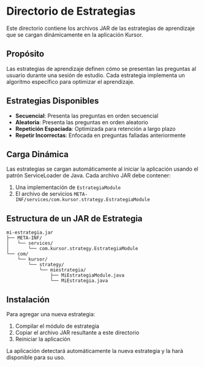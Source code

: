 # Directorio de Estrategias

Este directorio contiene los archivos JAR de las estrategias de aprendizaje que se cargan dinámicamente en la aplicación Kursor.

## Propósito

Las estrategias de aprendizaje definen cómo se presentan las preguntas al usuario durante una sesión de estudio. Cada estrategia implementa un algoritmo específico para optimizar el aprendizaje.

## Estrategias Disponibles

- **Secuencial**: Presenta las preguntas en orden secuencial
- **Aleatoria**: Presenta las preguntas en orden aleatorio
- **Repetición Espaciada**: Optimizada para retención a largo plazo
- **Repetir Incorrectas**: Enfocada en preguntas falladas anteriormente

## Carga Dinámica

Las estrategias se cargan automáticamente al iniciar la aplicación usando el patrón ServiceLoader de Java. Cada archivo JAR debe contener:

1. Una implementación de `EstrategiaModule`
2. El archivo de servicios `META-INF/services/com.kursor.strategy.EstrategiaModule`

## Estructura de un JAR de Estrategia

```
mi-estrategia.jar
├── META-INF/
│   └── services/
│       └── com.kursor.strategy.EstrategiaModule
└── com/
    └── kursor/
        └── strategy/
            └── miestrategia/
                ├── MiEstrategiaModule.java
                └── MiEstrategia.java
```

## Instalación

Para agregar una nueva estrategia:

1. Compilar el módulo de estrategia
2. Copiar el archivo JAR resultante a este directorio
3. Reiniciar la aplicación

La aplicación detectará automáticamente la nueva estrategia y la hará disponible para su uso. 